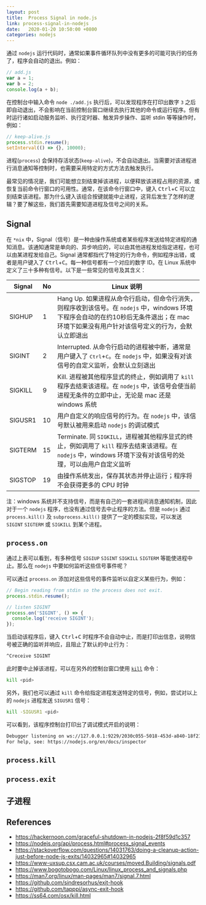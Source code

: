 ```yaml
---
layout: post
title:  Process Signal in node.js
link: process-signal-in-nodejs
date:   2020-01-20 10:50:00 +0800
categories: nodejs
---
```


通过 `nodejs` 运行代码时，通常如果事件循环队列中没有更多的可能可执行的任务了，程序会自动的退出。例如：

```js
// add.js
var a = 1;
var b = 2;
console.log(a + b);
```

在控制台中输入命令 `node ./add.js` 执行后，可以发现程序在打印出数字 `3` 之后即自动退出，不会影响在当前控制台窗口继续去执行其他的命令或运行程序。但有时运行诸如启动服务监听、执行定时器、触发异步操作、监听 stdin 等等操作时，例如：

```js
// keep-alive.js
process.stdin.resume();
setInterval(() => {}, 10000);
```

进程(`process`) 会保持存活状态(`keep-alive`)，不会自动退出。当需要对该进程进行消息通知等控制时，也需要采用特定的方式方法去触发执行。

最常见的情况是，我们可能想立刻结束掉该进程，以便释放该进程占用的资源，或恢复当前命令行窗口的可用性。通常，在该命令行窗口中，键入 <kbd>Ctrl</kbd>+<kbd>C</kbd> 可以立刻结束该进程。那为什么键入该组合按键就能中止进程，这背后发生了怎样的逻辑？要了解这些，我们首先需要知道进程及信号之间的关系。

## Signal

在 `*nix` 中，Signal（信号）是一种由操作系统或者某些程序发送给特定进程的通知消息。该通知通常是单向的、异步响应的，可以由其他进程发给指定进程，也可以由某进程发给自己。Signal 通常都指代了特定的行为命令，例如程序出错，或者是用户键入了 <kbd>Ctrl</kbd>+<kbd>C</kbd>。每一种信号都有一个对应的数字 ID。在 Linux 系统中定义了三十多种有信号。以下是一些常见的信号及其含义：

|Signal|No|Linux 说明|
|---|---|---|
|SIGHUP|1|Hang Up. 如果进程从命令行启动，但命令行消失，则程序收到该信号。在 `nodejs` 中，windows 环境下程序会自动的在约10秒后无条件退出；在 mac 环境下如果没有用户针对该信号定义的行为，会默认立即退出|
|SIGINT|2|Interrupted. 从命令行启动的进程被中断，通常是用户键入了 <kbd>Ctrl</kbd>+<kbd>C</kbd>。在 `nodejs` 中，如果没有对该信号的自定义监听，会默认立刻退出|
|SIGKILL|9|Kill. 进程被其他程序显式的终止，例如调用了 `kill` 程序去结束该进程。在 `nodejs` 中，该信号会使当前进程无条件的立即中止，无论是 mac 还是 windows 系统|
|SIGUSR1|10|用户自定义的响应信号的行为。在 `nodejs` 中，该信号默认被用来启动 `nodejs` 的调试模式|
|SIGTERM|15|Terminate. 同 `SIGKILL`，进程被其他程序显式的终止，例如调用了 `kill` 程序去结束该进程。在 `nodejs` 中，windows 环境下没有对该信号的处理，可以由用户自定义监听|
|SIGSTOP|19|由操作系统发出，保存其状态并停止运行；程序将不会获得更多的 CPU 时钟|

注：windows 系统并不支持信号，而是有自己的一套进程间消息通知机制，因此对于一个 `nodejs` 程序，也没有通过信号去中止程序的方法。但是 `nodejs` 通过 `process.kill()` 及 `subprocess.kill()` 提供了一定的模拟实现，可以发送 `SIGINT` `SIGTERM` 或 `SIGKILL` 到某个进程。

## `process.on`

通过上表可以看到，有多种信号 `SIGIUP` `SIGINT` `SIGKILL` `SIGTERM` 等能使进程中止。那么在 `nodejs` 中要如何监听这些信号事件呢？

可以通过 `process.on` 添加对这些信号的事件监听以自定义某些行为，例如：

```js
// Begin reading from stdin so the process does not exit.
process.stdin.resume();

// listen SIGINT
process.on('SIGINT', () => {
  console.log('receive SIGINT');
});
```

当启动该程序后，键入 <kbd>Ctrl</kbd>+<kbd>C</kbd> 时程序不会自动中止，而是打印出信息，说明信号被正确的监听并响应，且阻止了默认的中止行为：

```bash
^Creceive SIGINT
```

此时要中止掉该进程，可以在另外的控制台窗口使用 [`kill`](https://ss64.com/osx/kill.html) 命令：

```bash
kill <pid>
```

另外，我们也可以通过 `kill` 命令给指定进程发送特定的信号，例如，尝试对以上的 `nodejs` 进程发送 `SIGUSR1` 信号：

```bash
kill -SIGUSR1 <pid>
```

可以看到，该程序控制台打印出了调试模式开启的说明：

```bash
Debugger listening on ws://127.0.0.1:9229/2030c055-5018-453d-a840-18f21ead1e8c
For help, see: https://nodejs.org/en/docs/inspector
```

## `process.kill`

## `process.exit`

## 子进程

## References

- <https://hackernoon.com/graceful-shutdown-in-nodejs-2f8f59d1c357>
- <https://nodejs.org/api/process.html#process_signal_events>
- <https://stackoverflow.com/questions/14031763/doing-a-cleanup-action-just-before-node-js-exits/14032965#14032965>
- <https://www-uxsup.csx.cam.ac.uk/courses/moved.Building/signals.pdf>
- <https://www.bogotobogo.com/Linux/linux_process_and_signals.php>
- <https://man7.org/linux/man-pages/man7/signal.7.html>
- <https://github.com/sindresorhus/exit-hook>
- <https://github.com/tapppi/async-exit-hook>
- <https://ss64.com/osx/kill.html>
